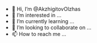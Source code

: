 - 👋 Hi, I’m @AkzhigitovOlzhas
- 👀 I’m interested in ...
- 🌱 I’m currently learning ...
- 💞️ I’m looking to collaborate on ...
- 📫 How to reach me ...

<!---
AkzhigitovOlzhas/AkzhigitovOlzhas is a ✨ special ✨ repository because its `README.md` (this file) appears on your GitHub profile.
You can click the Preview link to take a look at your changes.
--->
